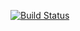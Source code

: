 [![Build Status](https://travis-ci.org/ericminio/yop-http-server-stub.svg?branch=master)](https://travis-ci.org/ericminio/yop-http-server-stub)
